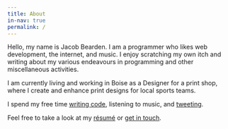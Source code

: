 ```yaml
---
title: About
in-nav: true
permalink: /
---
```

Hello, my name is Jacob Bearden. I am a programmer who likes web development,
the internet, and music. I enjoy scratching my own itch and writing about my
various endeavours in programming and other miscellaneous activities.

I am currently living and working in Boise as a Designer for a print shop,
where I create and enhance print designs for local sports teams.

I spend my free time [writing code](//github.com/jacobbearden), listening to
music, and [tweeting](//twitter.com/jacobbearden_).

Feel free to take a look at my [résumé](//dropbox.com/s/6hq5dtzmso9joyo/resume.pdf)
or [get in touch](mailto:jacob@bearden.io).
